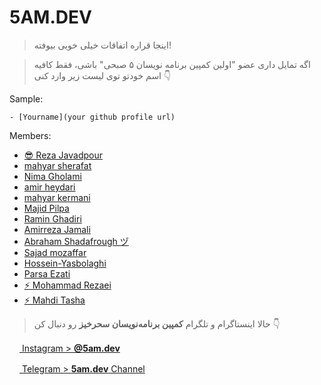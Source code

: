 # **5AM.DEV**

> اینجا قراره اتفاقات خیلی خوبی بیوفته!

> اگه تمایل داری عضو "اولین کمپین برنامه نویسان ۵ صبحی" باشی،
> فقط کافیه اسم خودتو توی لیست زیر وارد کنی 👇

Sample:

`- [Yourname](your github profile url)`

Members:

- [😎 Reza Javadpour](https://github.com/Reza-Javadpour)
- [mahyar sherafat](https://github.com/sherafat79)
- [Nima Gholami](https://github.com/Nimaism)
- [amir heydari](https://github.com/amirheydarii)
- [mahyar kermani](https://github.com/mahyarkermani)
- [Majid Pilpa](https://github.com/majid-pilpa)
- [Ramin Ghadiri](https://github.com/ramin-ghadiri)
- [Amirreza Jamali](https://github.com/Amir-Rezuw)
- [Abraham Shadafrough ヅ](https://github.com/shadafrough)
- [Sajad mozaffar](https://github.com/Sajadqadir01)
- [Hossein-Yasbolaghi](https://github.com/Hossein-Yasbolaghi)
- [Parsa Ezati](https://github.com/ParsaEzati)
- [⚡ Mohammad Rezaei](https://github.com/MohammadRezaei5)
- [⚡ Mahdi Tasha](https://github.com/MohamadMahdi-Tasha)
> حالا اینستاگرام‌ و تلگرام **کمپین برنامه‌نویسان سحرخیز** رو دنبال کن 👇

<a href="http://www.instagram.com/5am.dev" target="_blank" rel="noreferrer"><img src="https://raw.githubusercontent.com/danielcranney/readme-generator/main/public/icons/socials/instagram.svg" width="16" height="16" /> Instagram > **@5am.dev**</a>

<a href="https://t.me/fiveam_dev_channel" target="_blank" rel="noreferrer"><img src="https://telegram.org/img/favicon-32x32.png" width="16" height="16" /> Telegram > **5am.dev** Channel</a>
